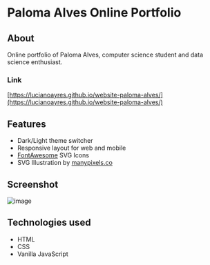 # Paloma Alves Online Portfolio

## About

Online portfolio of Paloma Alves, computer science student and data science enthusiast.

### Link

[https://lucianoayres.github.io/website-paloma-alves/](https://lucianoayres.github.io/website-paloma-alves/)

## Features

- Dark/Light theme switcher
- Responsive layout for web and mobile
- [FontAwesome](https://fontawesome.com/) SVG Icons
- SVG Illustration by [manypixels.co](https://www.manypixels.co/)

## Screenshot

![image](https://user-images.githubusercontent.com/20209393/199631603-4c466e62-4c9c-42a8-801c-a090e8873a47.png)

## Technologies used

- HTML
- CSS
- Vanilla JavaScript
